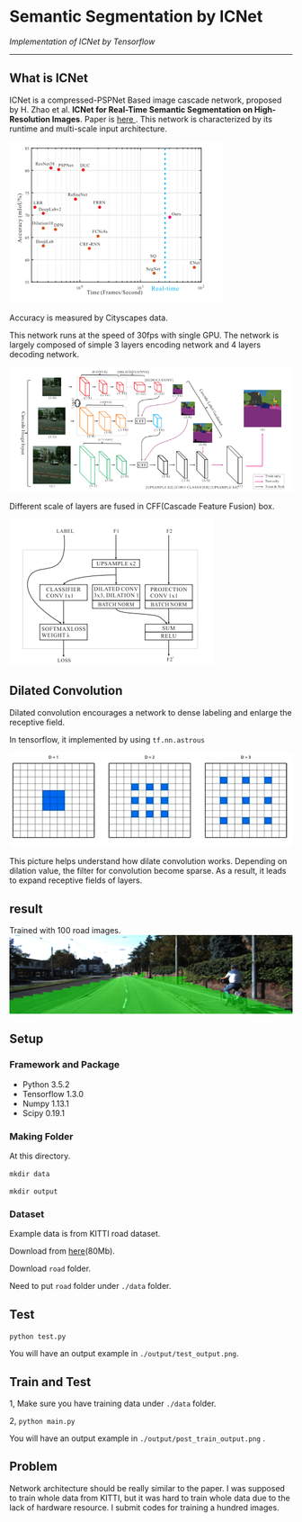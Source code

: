 # Semantic Segmentation by ICNet
*Implementation of ICNet by Tensorflow*

---

## What is ICNet
ICNet is a compressed-PSPNet Based image cascade network, proposed by H. Zhao et al. **ICNet for Real-Time Semantic Segmentation
on High-Resolution Images**. Paper is [here ](https://arxiv.org/pdf/1704.08545.pdf). This network is characterized by its runtime and multi-scale input architecture.

![arch](./example/runtime.png)

Accuracy is measured by Cityscapes data.

This network runs at the speed of 30fps with single GPU.
The network is largely composed of simple 3 layers encoding network and 4 layers decoding network.

![arch](./example/icnetarch.png)

Different scale of layers are fused in CFF(Cascade Feature Fusion) box.  

![arch](./example/cff.png)

## Dilated Convolution

Dilated convolution encourages a network to dense labeling and
enlarge the receptive field.

In tensorflow, it implemented by using `tf.nn.astrous`

![arch](./example/dilate.png)

This picture helps understand how dilate convolution works. Depending on dilation value, the filter for convolution become sparse. As a result, it leads to expand receptive fields of layers.  

## result
Trained with 100 road images.
![arch](./example/output1.png)

## Setup
### Framework and Package
* Python 3.5.2
* Tensorflow 1.3.0
* Numpy 1.13.1
* Scipy 0.19.1

### Making Folder
At this directory.

`mkdir data`

`mkdir output`

### Dataset
Example data is from KITTI road dataset.

Download from [here](https://drive.google.com/open?id=1NwEgQtup5Wdl2lR13twjgFdMcOzaj-GM)(80Mb). 

Download `road` folder.

Need to put `road` folder under `./data` folder.



## Test

`python test.py`

You will have an output example in `./output/test_output.png`.

## Train and Test

1, Make sure you have training data under `./data` folder.

2, `python main.py`

You will have an output example in `./output/post_train_output.png` .



## Problem
Network architecture should be really similar to the paper. I was
supposed to train whole data from KITTI, but it was hard to train whole data due to the lack of hardware resource. I submit codes for training a hundred images.
